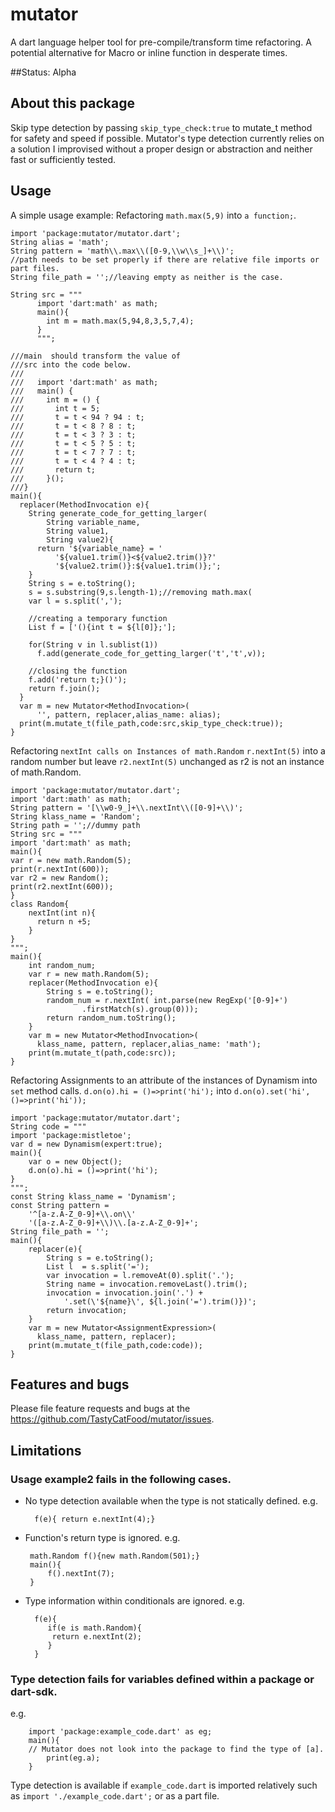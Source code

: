 # mutator
A dart language helper tool for pre-compile/transform time refactoring.
A potential alternative for Macro or inline function in desperate times.

##Status: Alpha

## About this package
Skip type detection by passing `skip_type_check:true`
to mutate_t method for safety and speed if possible.
Mutator's type detection currently relies on a solution I
improvised without a proper design or abstraction and neither
fast or sufficiently tested.


## Usage

A simple usage example:
Refactoring `math.max(5,9)` into `a function;`.

    import 'package:mutator/mutator.dart';
    String alias = 'math';
    String pattern = 'math\\.max\\([0-9,\\w\\s_]+\\)';
    //path needs to be set properly if there are relative file imports or part files.
    String file_path = '';//leaving empty as neither is the case.

    String src = """
          import 'dart:math' as math;
          main(){
            int m = math.max(5,94,8,3,5,7,4);
          }
          """;

    ///main  should transform the value of
    ///src into the code below.
    ///
    ///   import 'dart:math' as math;
    ///   main() {
    ///     int m = () {
    ///       int t = 5;
    ///       t = t < 94 ? 94 : t;
    ///       t = t < 8 ? 8 : t;
    ///       t = t < 3 ? 3 : t;
    ///       t = t < 5 ? 5 : t;
    ///       t = t < 7 ? 7 : t;
    ///       t = t < 4 ? 4 : t;
    ///       return t;
    ///     }();
    ///}
    main(){
      replacer(MethodInvocation e){
        String generate_code_for_getting_larger(
            String variable_name,
            String value1,
            String value2){
          return '${variable_name} = '
              '${value1.trim()}<${value2.trim()}?'
              '${value2.trim()}:${value1.trim()};';
        }
        String s = e.toString();
        s = s.substring(9,s.length-1);//removing math.max(
        var l = s.split(',');

        //creating a temporary function
        List f = ['(){int t = ${l[0]};'];

        for(String v in l.sublist(1))
          f.add(generate_code_for_getting_larger('t','t',v));

        //closing the function
        f.add('return t;}()');
        return f.join();
      }
      var m = new Mutator<MethodInvocation>(
          '', pattern, replacer,alias_name: alias);
      print(m.mutate_t(file_path,code:src,skip_type_check:true));
    }


Refactoring `nextInt calls on Instances of math.Random`
`r.nextInt(5)` into a random number but leave `r2.nextInt(5)`
unchanged as r2 is not an instance of math.Random.

    import 'package:mutator/mutator.dart';
    import 'dart:math' as math;
    String pattern = '[\\w0-9_]+\\.nextInt\\([0-9]+\\)';
    String klass_name = 'Random';
    String path = '';//dummy path
    String src = """
    import 'dart:math' as math;
    main(){
    var r = new math.Random(5);
    print(r.nextInt(600));
    var r2 = new Random();
    print(r2.nextInt(600));
    }
    class Random{
        nextInt(int n){
          return n +5;
        }
    }
    """;
    main(){
        int random_num;
        var r = new math.Random(5);
        replacer(MethodInvocation e){
            String s = e.toString();
            random_num = r.nextInt( int.parse(new RegExp('[0-9]+')
                    .firstMatch(s).group(0)));
            return random_num.toString();
        }
        var m = new Mutator<MethodInvocation>(
          klass_name, pattern, replacer,alias_name: 'math');
        print(m.mutate_t(path,code:src));
    }

Refactoring Assignments to an attribute of the instances of Dynamism into `set` method calls.
`d.on(o).hi = ()=>print('hi');`
into `d.on(o).set('hi',()=>print('hi'));`

    import 'package:mutator/mutator.dart';
    String code = """
    import 'package:mistletoe';
    var d = new Dynamism(expert:true);
    main(){
        var o = new Object();
        d.on(o).hi = ()=>print('hi');
    }
    """;
    const String klass_name = 'Dynamism';
    const String pattern =
        '^[a-z.A-Z_0-9]+\\.on\\'
        '([a-z.A-Z_0-9]+\\)\\.[a-z.A-Z_0-9]+';
    String file_path = '';
    main(){
        replacer(e){
            String s = e.toString();
            List l  = s.split('=');
            var invocation = l.removeAt(0).split('.');
            String name = invocation.removeLast().trim();
            invocation = invocation.join('.') +
                '.set(\'${name}\', ${l.join('=').trim()})';
            return invocation;
        }
        var m = new Mutator<AssignmentExpression>(
          klass_name, pattern, replacer);
        print(m.mutate_t(file_path,code:code));
    }
## Features and bugs
Please file feature requests and bugs at the  https://github.com/TastyCatFood/mutator/issues.

## Limitations
### Usage example2 fails in the following cases.
+ No type detection available when the type is not statically defined.
e.g.

        f(e){ return e.nextInt(4);}


+  Function's return type is ignored.
 e.g.

        math.Random f(){new math.Random(501);}
        main(){
            f().nextInt(7);
        }

+ Type information within conditionals are ignored.
 e.g.

        f(e){
           if(e is math.Random){
            return e.nextInt(2);
           }
        }

### Type detection fails for variables defined within a package or dart-sdk.
e.g.

        import 'package:example_code.dart' as eg;
        main(){
        // Mutator does not look into the package to find the type of [a].
            print(eg.a);
        }
Type detection is available if `example_code.dart` is imported relatively such as `import './example_code.dart';` or as a part file.

